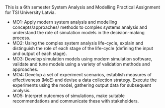 This is a 6th semester System Analysis and Modelling Practical Assignment for TSI University Latvia.
* MO1: Apply modern system analysis and modelling concepts/approaches/ methods to complex systems analysis and understand the role of simulation models in the decision-making process.
* MO2: Using the complex system analysis life-cycle, explain and distinguish the role of each stage of the life-cycle (defining the input and output of each stage).
* MO3: Develop simulation models using modern simulation software, validate and tune models using a variety of validation methods and approaches.
* MO4: Develop a set of experiment scenarios, establish measures of effectiveness (MoE) and devise a data collection strategy. Execute the experiments using the model, gathering output data for subsequent analysis.
* MO5: Interpret outcomes of simulations, make suitable recommendations and communicate these with stakeholders.
